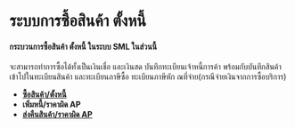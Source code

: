 # ระบบการซื้อสินค้า ตั้งหนี้

#### กระบวนการซื้อสินค้า ตั้งหนี้ ในระบบ SML ในส่วนนี้
จะสามารถทำการซื้อได้ทั้งเป็นเงินเชื่อ และเงินสด บันทึกทะเบียนเจ้าหนี้การค้า
พร้อมกับบันทึกสินค้าเข้าไปในทะเบียนสินค้า และทะเบียนภาษีซื้อ ทะเบียนภาษีหัก
ณที่จ่าย(กรณีจ่ายเงินจากการซื้อบริการ)

  * [**ซื้อสินค้า/ตั้งหนี้**](http://www.smlaccount.com/manual/?page_id=664)
  * **เพิ่มหนี้/ราคาผิด AP**
  * [**ส่งคืนสินค้า/ราคาผิด AP**](http://www.smlaccount.com/manual/?page_id=672)

